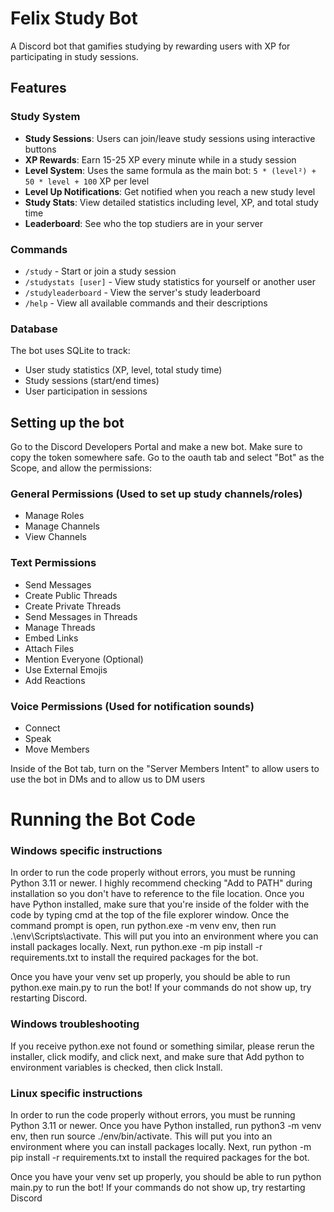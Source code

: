 # Felix Study Bot

A Discord bot that gamifies studying by rewarding users with XP for participating in study sessions.

## Features

### Study System
- **Study Sessions**: Users can join/leave study sessions using interactive buttons
- **XP Rewards**: Earn 15-25 XP every minute while in a study session
- **Level System**: Uses the same formula as the main bot: `5 * (level²) + 50 * level + 100` XP per level
- **Level Up Notifications**: Get notified when you reach a new study level
- **Study Stats**: View detailed statistics including level, XP, and total study time
- **Leaderboard**: See who the top studiers are in your server

### Commands
- `/study` - Start or join a study session
- `/studystats [user]` - View study statistics for yourself or another user
- `/studyleaderboard` - View the server's study leaderboard
- `/help` - View all available commands and their descriptions

### Database
The bot uses SQLite to track:
- User study statistics (XP, level, total study time)
- Study sessions (start/end times)
- User participation in sessions

## Setting up the bot
Go to the Discord Developers Portal and make a new bot. Make sure to copy the token somewhere safe. Go to the oauth tab and select "Bot" as the Scope, and allow the permissions:

### General Permissions (Used to set up study channels/roles)
- Manage Roles
- Manage Channels
- View Channels

### Text Permissions
- Send Messages
- Create Public Threads
- Create Private Threads
- Send Messages in Threads
- Manage Threads
- Embed Links
- Attach Files
- Mention Everyone (Optional)
- Use External Emojis
- Add Reactions

### Voice Permissions (Used for notification sounds)
- Connect
- Speak
- Move Members

Inside of the Bot tab, turn on the "Server Members Intent" to allow users to use the bot in DMs and to allow us to DM users

# Running the Bot Code
### Windows specific instructions
In order to run the code properly without errors, you must be running Python 3.11 or newer. I highly recommend checking "Add to PATH" during installation so you don't have to reference to the file location. Once you have Python installed, make sure that you're inside of the folder with the code by typing cmd at the top of the file explorer window. Once the command prompt is open, run python.exe -m venv env, then run .\env\Scripts\activate. This will put you into an environment where you can install packages locally. Next, run python.exe -m pip install -r requirements.txt to install the required packages for the bot.

Once you have your venv set up properly, you should be able to run python.exe main.py to run the bot! If your commands do not show up, try restarting Discord.

### Windows troubleshooting
If you receive python.exe not found or something similar, please rerun the installer, click modify, and click next, and make sure that Add python to environment variables is checked, then click Install.

### Linux specific instructions
In order to run the code properly without errors, you must be running Python 3.11 or newer. Once you have Python installed, run python3 -m venv env, then run source ./env/bin/activate. This will put you into an environment where you can install packages locally. Next, run python -m pip install -r requirements.txt to install the required packages for the bot.

Once you have your venv set up properly, you should be able to run python main.py to run the bot! If your commands do not show up, try restarting Discord